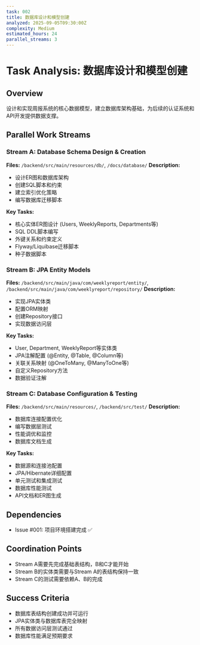 ```yaml
---
task: 002
title: 数据库设计和模型创建
analyzed: 2025-09-05T09:30:00Z
complexity: Medium
estimated_hours: 24
parallel_streams: 3
---
```


# Task Analysis: 数据库设计和模型创建

## Overview
设计和实现周报系统的核心数据模型，建立数据库架构基础，为后续的认证系统和API开发提供数据支撑。

## Parallel Work Streams

### Stream A: Database Schema Design & Creation
**Files:** `/backend/src/main/resources/db/`, `/docs/database/`
**Description:** 
- 设计ER图和数据库架构
- 创建SQL脚本和约束
- 建立索引优化策略
- 编写数据库迁移脚本

**Key Tasks:**
- 核心实体ER图设计 (Users, WeeklyReports, Departments等)
- SQL DDL脚本编写
- 外键关系和约束定义
- Flyway/Liquibase迁移脚本
- 种子数据脚本

### Stream B: JPA Entity Models
**Files:** `/backend/src/main/java/com/weeklyreport/entity/`, `/backend/src/main/java/com/weeklyreport/repository/`
**Description:**
- 实现JPA实体类
- 配置ORM映射
- 创建Repository接口
- 实现数据访问层

**Key Tasks:**
- User, Department, WeeklyReport等实体类
- JPA注解配置 (@Entity, @Table, @Column等)
- 关联关系映射 (@OneToMany, @ManyToOne等)
- 自定义Repository方法
- 数据验证注解

### Stream C: Database Configuration & Testing
**Files:** `/backend/src/main/resources/`, `/backend/src/test/`
**Description:**
- 数据库连接配置优化
- 编写数据层测试
- 性能调优和监控
- 数据库文档生成

**Key Tasks:**
- 数据源和连接池配置
- JPA/Hibernate详细配置
- 单元测试和集成测试
- 数据库性能测试
- API文档和ER图生成

## Dependencies
- Issue #001: 项目环境搭建完成 ✅

## Coordination Points
- Stream A需要先完成基础表结构，B和C才能开始
- Stream B的实体类需要与Stream A的表结构保持一致
- Stream C的测试需要依赖A、B的完成

## Success Criteria
- 数据库表结构创建成功并可运行
- JPA实体类与数据库表完全映射
- 所有数据访问层测试通过
- 数据库性能满足预期要求